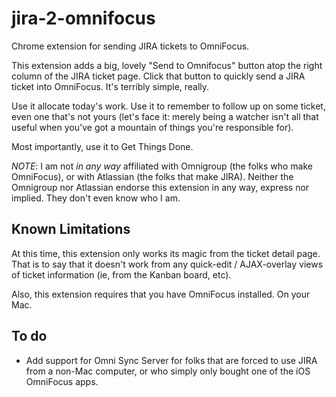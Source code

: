 jira-2-omnifocus
================

Chrome extension for sending JIRA tickets to OmniFocus.

This extension adds a big, lovely "Send to Omnifocus" button atop the right column of the JIRA ticket page.  Click that button to quickly send a JIRA ticket into OmniFocus.  It's terribly simple, really.

Use it allocate today's work.  Use it to remember to follow up on some ticket, even one that's not yours (let's face it: merely being a watcher isn't all that useful when you've got a mountain of things you're responsible for).

Most importantly, use it to Get Things Done.

*NOTE*: I am not _in any way_ affiliated with Omnigroup (the folks who make OmniFocus), or with Atlassian (the folks that make JIRA).  Neither the Omnigroup nor Atlassian endorse this extension in any way, express nor implied.  They don't even know who I am.

## Known Limitations

At this time, this extension only works its magic from the ticket detail page.  That is to say that it doesn't work from any quick-edit / AJAX-overlay views of ticket information (ie, from the Kanban board, etc).

Also, this extension requires that you have OmniFocus installed. On your Mac.

## To do

- Add support for Omni Sync Server for folks that are forced to use JIRA from a non-Mac computer, or who simply only bought one of the iOS OmniFocus apps.

